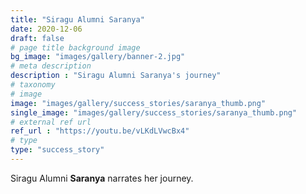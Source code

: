 ```yaml
---
title: "Siragu Alumni Saranya"
date: 2020-12-06
draft: false
# page title background image
bg_image: "images/gallery/banner-2.jpg"
# meta description
description : "Siragu Alumni Saranya's journey"
# taxonomy
# image
image: "images/gallery/success_stories/saranya_thumb.png"
single_image: "images/gallery/success_stories/saranya_thumb.png"
# external ref url
ref_url : "https://youtu.be/vLKdLVwcBx4"
# type
type: "success_story"
---
```


Siragu Alumni **Saranya** narrates her journey.
